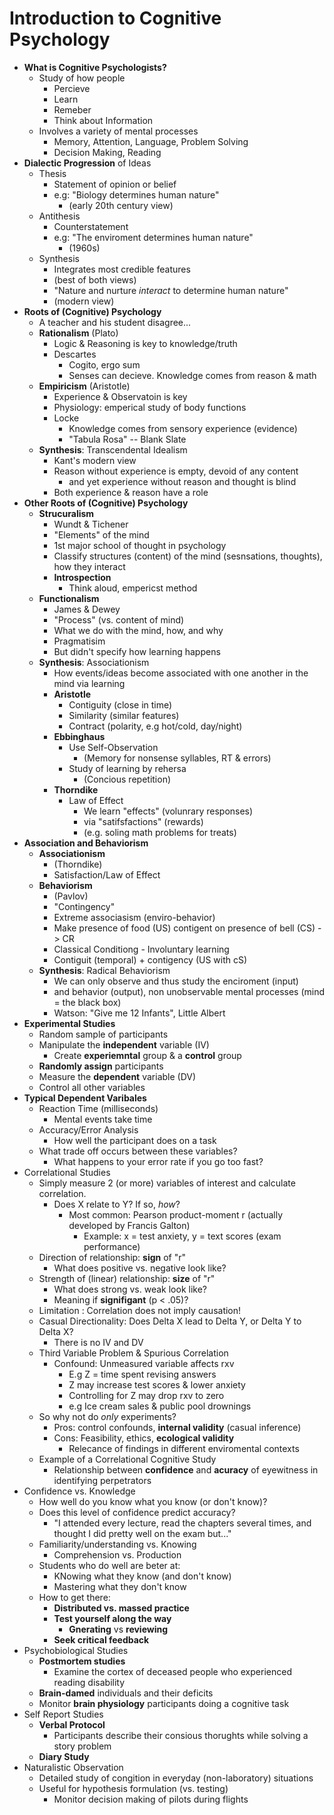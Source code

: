 Introduction to Cognitive Psychology
====================================
- **What is Cognitive Psychologists?**
    * Study of how people
        - Percieve
        - Learn
        - Remeber
        - Think about Information
    * Involves a variety of mental processes
        - Memory, Attention, Language, Problem Solving
        - Decision Making, Reading
- **Dialectic Progression** of Ideas
    * Thesis
        - Statement of opinion or belief
        - e.g: "Biology determines human nature"
            * (early 20th century view)
    * Antithesis
        - Counterstatement
        - e.g: "The enviroment determines human nature"
            * (1960s)
    * Synthesis
        - Integrates most credible features
        - (best of both views)
        - "Nature and nurture _interact_ to determine human nature"
        - (modern view)
- **Roots of (Cognitive) Psychology**
    * A teacher and his student disagree...
    * **Rationalism** (Plato)
        - Logic & Reasoning is key to knowledge/truth
        - Descartes
            * Cogito, ergo sum
            * Senses can decieve. Knowledge comes from reason & math
    * **Empiricism** (Aristotle)
        - Experience & Observatoin is key
        - Physiology: emperical study of body functions
        - Locke
            * Knowledge comes from sensory experience (evidence)
            * "Tabula Rosa" -- Blank Slate
    * **Synthesis**: Transcendental Idealism
        - Kant's modern view
        - Reason without experience is empty, devoid of any content
            * and yet experience without reason and thought is blind
        - Both experience & reason have a role
- **Other Roots of (Cognitive) Psychology**
    * **Strucuralism**
        - Wundt & Tichener
        - "Elements" of the mind
        - 1st major school of thought in psychology
        - Classify structures (content) of the mind (sesnsations, thoughts), how they interact
        - **Introspection**
            * Think aloud, empericst method
    * **Functionalism**
        - James & Dewey
        - "Process" (vs. content of mind)
        - What we do with the mind, how, and why
        - Pragmatisim 
        - But didn't specify how learning happens
    * **Synthesis**: Associationism
        - How events/ideas become associated with one another in the mind via learning
        - **Aristotle**
            * Contiguity (close in time)
            * Similarity (similar features)
            * Contract (polarity, e.g hot/cold, day/night)
        - **Ebbinghaus**
            * Use Self-Observation
                - (Memory for nonsense syllables, RT & errors)
            * Study of learning by rehersa
                - (Concious repetition)
        - **Thorndike**
            * Law of Effect
                - We learn "effects" (volunrary responses)
                - via "satifsfactions" (rewards)
                - (e.g. soling math problems for treats)
- **Association and Behaviorism**
    * **Associationism**
        - (Thorndike)
        - Satisfaction/Law of Effect
    * **Behaviorism**
        - (Pavlov)
        - "Contingency"
        - Extreme associasism (enviro-behavior)
        - Make presence of food (US) contigent on presence of bell (CS) -> CR
        - Classical Conditiong - Involuntary learning
        - Contiguit (temporal) + contigency (US with cS)
    * **Synthesis**: Radical Behaviorism
        - We can only observe and thus study the enciroment (input)
        - and behavior (output), non unobservable mental processes (mind = the black box)
        - Watson: "Give me 12 Infants", Little Albert
- **Experimental Studies**
    * Random sample of participants
    * Manipulate the **independent** variable (IV)
        - Create **experiemntal** group & a **control** group
    * **Randomly assign** participants
    - Measure the **dependent** variable (DV)
    - Control all other variables
- **Typical Dependent Varibales**
    * Reaction Time (milliseconds)
        - Mental events take time
    * Accuracy/Error Analysis
        - How well the participant does on a task
    * What trade off occurs between these variables?
        - What happens to your error rate if you go too fast?
- Correlational Studies
    * Simply measure 2 (or more) variables of interest and calculate correlation.
        - Does X relate to Y? If so, _how_?
            * Most common: Pearson product-moment r (actually developed by Francis Galton)
                - Example: x = test anxiety, y = text scores (exam performance)
    * Direction of relationship: **sign** of "r"
        - What does positive vs. negative look like?
    * Strength of (linear) relationship: **size** of "r"
        - What does strong vs. weak look like?
        - Meaning if **signifigant** (p < .05)?
    * Limitation : Correlation does not imply causation!
    * Casual Directionality: Does Delta X lead to Delta Y, or Delta Y to Delta X?
        - There is no IV and DV
    * Third Variable Problem & Spurious Correlation
        - Confound: Unmeasured variable affects rxv
            * E.g Z = time spent revising answers
            * Z may increase test scores & lower anxiety
            * Controlling for Z may drop rxv to zero
            * e.g Ice cream sales & public pool drownings
    * So why not do _only_ experiments?
        * Pros: control confounds, **internal validity** (casual inference)
        * Cons: Feasibility, ethics, **ecological validity**
            - Relecance of findings in different enviromental contexts
    * Example of a Correlational Cognitive Study
        - Relationship between **confidence** and **acuracy** of eyewitness in identifying perpetrators
- Confidence vs. Knowledge
    * How well do you know what you know (or don't know)?
    * Does this level of confidence predict accuracy?
        - "I attended every lecture, read the chapters several times, and thought I did pretty well on the exam but..."
    * Familiarity/understanding vs. Knowing
        - Comprehension vs. Production
    * Students who do well are beter at:
        - KNowing what they know (and don't know)
        - Mastering what they don't know
    * How to get there:
        - **Distributed vs. massed practice**
        - **Test yourself along the way**
            * **Gnerating** vs **reviewing**
        - **Seek critical feedback**
- Psychobiological Studies
    * **Postmortem studies**
        - Examine the cortex of deceased people who experienced reading disability
    * **Brain-damed** individuals and their deficits
    * Monitor **brain physiology** participants doing a cognitive task
- Self Report Studies
    * **Verbal Protocol**
        - Participants describe their consious thorughts while solving a story problem
    * **Diary Study**
- Naturalistic Observation
    * Detailed study of congition in everyday (non-laboratory) situations
    * Useful for hypothesis formulation (vs. testing)
        - Monitor decision making of pilots during flights
